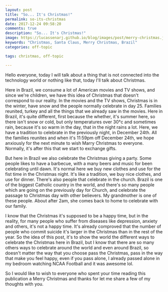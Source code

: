 ```yaml
---
layout: post
title: "So... It's Christmas!"
permalink: so-its-christmas
date: 2017-12-24 09:58:20
comments: true
description: "So... It's Christmas!"
image: https://lucassenarj.github.io/blog/images/post/merry-christmas.jpeg
keywords: "Christmas, Santa Claus, Merry Christmas, Brazil"
categories: off-topic

tags: christmas, off-topic

---
```


Hello everyone, today I will talk about a thing that is not connected into the technology world or nothing like that, today I'll talk about Christmas.

Here in Brazil, we consume a lot of American movies and TV shows, and since we're children, we have this idea of Christmas that doesn't correspond to our reality. In the movies and the TV shows, Christmas is in the winter, have snow and the people normally celebrate in day 25. Families reunited, turkey and all the things that we already saw in the movies. Here in Brazil, it's quite different, first because the whether, it's summer here, so there isn't snow or cold, but only temperatures over 30°c and sometimes rain, because it's so warm in the day, that in the night rains a lot. Here, we have a tradition to celebrate in the previously night, in December 24th. All the families reunites and when it's 11:59pm off December 24th, we hope anxiously for the next minute to wish Marry Christmas to everyone. Normally, it's after this that we start to exchange gifts.

But here in Brazil we also celebrate the Christmas giving a party. Some people likes to have a barbecue, with a many beers and music for been celebrating until dawn. It's normal here we buy new clothes and use for the fist time in the Christmas night. It's like a tradition, we buy nice clothes, and use for dinner. There's also people that celebrate in the church. Brazil is one of the biggest Catholic country in the world, and there's so many people which are going on the previously day for Church, and celebrate the passage to Christmas day with other believers. My grandmother is one of these people. About after 2am, she comes back to home to celebrate with our family.

I know that the Christmas it's supposed to be a happy time, but in the reality, for many people who suffer from diseases like depression, anxiety and others, it's not a happy time. It's already comproved that the number of people who commit suicide it's larger in the Christmas than in the rest of the year. So the idea of this post, it's to show the world the different ways to celebrate the Christmas here in Brazil, but I know that there are so many others ways to celebrate around the world and even around Brazil, so doesn't matter the way that you choose pass the Christmas, pass in the way that make you feel happy, even if you pass alone, I already passed alone in my bedroom watching NCAA Football and it was awesome lol.

So I would like to wish to everyone who spent your time reading this publication a Merry Christmas and thanks for let me share a few of my thoughts with you.